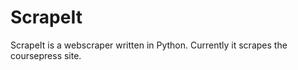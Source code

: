ScrapeIt
========

ScrapeIt is a webscraper written in Python. Currently it scrapes the coursepress site.